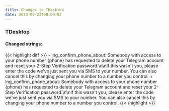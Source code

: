 ```yaml
---
title: Changes to TDesktop
date: 2020-06-23T00:00:03
---
```

<h3>TDesktop</h3>
<h4>Changed strings:</h4>
{{< highlight diff >}}
- lng_confirm_phone_about: Somebody with access to your phone number {phone} has requested to delete your Telegram account and reset your 2-Step Verification password.\n\nIf this wasn't you, please enter the code we've just sent you via SMS to your number. You can also cancel this by changing your phone number to a number you control.
+ lng_confirm_phone_about: Somebody with access to your phone number {phone} has requested to delete your Telegram account and reset your 2-Step Verification password.\n\nIf this wasn't you, please enter the code we've just sent you via SMS to your number. You can also cancel this by changing your phone number to a number you control.
{{< /highlight >}}
